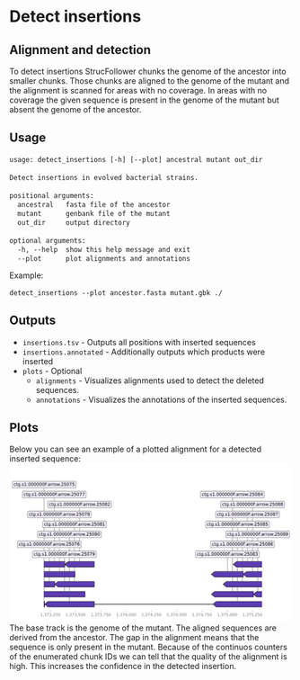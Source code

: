 # Detect insertions

## Alignment and detection

To detect insertions StrucFollower chunks the genome of the ancestor into smaller chunks. Those chunks are aligned to the genome of the mutant and the alignment is scanned for areas with no coverage. In areas with no coverage the given sequence is present in the genome of the mutant but absent the genome of the ancestor.

## Usage

```
usage: detect_insertions [-h] [--plot] ancestral mutant out_dir

Detect insertions in evolved bacterial strains.

positional arguments:
  ancestral   fasta file of the ancestor
  mutant      genbank file of the mutant
  out_dir     output directory

optional arguments:
  -h, --help  show this help message and exit
  --plot      plot alignments and annotations
```

Example:
```
detect_insertions --plot ancestor.fasta mutant.gbk ./
```

## Outputs

* `insertions.tsv` - Outputs all positions with inserted sequences
* `insertions.annotated` - Additionally outputs which products were inserted
* `plots` - Optional
    * `alignments` - Visualizes alignments used to detect the deleted sequences.
    * `annotations` - Visualizes the annotations of the inserted sequences.

## Plots

Below you can see an example of a plotted alignment for a detected inserted sequence:
![deletion](deletion.png)
The base track is the genome of the mutant. The aligned sequences are derived from the ancestor. The gap in the alignment means that the sequence is only present in the mutant.
Because of the continuos counters of the enumerated chunk IDs we can tell that the quality of the alignment is high. This increases the confidence in the detected insertion.